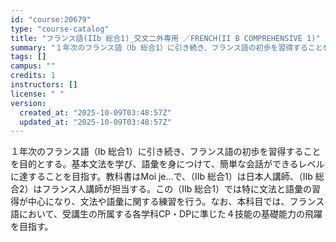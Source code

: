 ```yaml
---
id: "course:20679"
type: "course-catalog"
title: "フランス語(IIb 総合1)_交文二外専用 ／FRENCH(II B COMPREHENSIVE 1)"
summary: "１年次のフランス語（Ⅰb 総合1）に引き続き、フランス語の初歩を習得することを目的とする。基本文法を学び、語彙を身につけて、簡単な会話ができるレベルに達することを目指す。教科書はMoi je...で、（Ⅱb 総合1）は日本人講師、（Ⅱb 総…"
tags: []
campus: ""
credits: 1
instructors: []
license: " "
version:
  created_at: "2025-10-09T03:48:57Z"
  updated_at: "2025-10-09T03:48:57Z"
---
```


１年次のフランス語（Ⅰb 総合1）に引き続き、フランス語の初歩を習得することを目的とする。基本文法を学び、語彙を身につけて、簡単な会話ができるレベルに達することを目指す。教科書はMoi je...で、（Ⅱb 総合1）は日本人講師、（Ⅱb 総合2）はフランス人講師が担当する。この（Ⅱb 総合1）では特に文法と語彙の習得が中心になり、文法や語彙に関する練習を行う。なお、本科目では、フランス語において、受講生の所属する各学科CP・DPに準じた４技能の基礎能力の飛躍を目指す。
